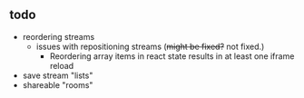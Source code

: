 ## todo

* reordering streams
  * issues with repositioning streams (~~might be fixed?~~ not fixed.)
    * Reordering array items in react state results in at least one iframe reload
* save stream "lists"
* shareable "rooms"
